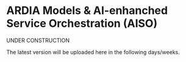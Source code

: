 # ARDIA Models & AI-enhanched Service Orchestration (AISO)

UNDER CONSTRUCTION

The latest version will be uploaded here in the following days/weeks.

